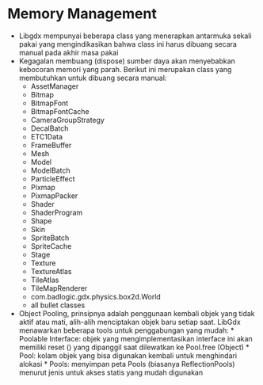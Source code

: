 # Memory Management

* Libgdx mempunyai beberapa class yang menerapkan antarmuka sekali pakai yang mengindikasikan bahwa class ini harus dibuang secara manual pada akhir masa pakai
* Kegagalan membuang (dispose) sumber daya akan menyebabkan kebocoran memori yang parah. Berikut ini merupakan class yang membutuhkan untuk dibuang secara manual:
    *	AssetManager
    *	Bitmap
    *	BitmapFont
    *	BitmapFontCache
    *	CameraGroupStrategy
    *	DecalBatch
    *	ETC1Data
    *	FrameBuffer
    *	Mesh
    *	Model
    *	ModelBatch
    *	ParticleEffect
    *	Pixmap
    *	PixmapPacker
    *	Shader
    *	ShaderProgram
    *	Shape
    *	Skin
    *	SpriteBatch
    *	SpriteCache
    *	Stage
    *	Texture
    *	TextureAtlas
    *	TileAtlas
    *	TileMapRenderer
    *	com.badlogic.gdx.physics.box2d.World
    *	all bullet classes
* Object Pooling, prinsipnya adalah penggunaan kembali objek yang tidak aktif atau mati, alih-alih menciptakan objek baru setiap saat. LibGdx menawarkan beberapa tools untuk penggabungan yang mudah:
        * Poolable Interface: objek yang mengimplementasikan interface ini akan memiliki reset () yang dipanggil saat dilewatkan ke Pool.free (Object)
        * Pool: kolam objek yang bisa digunakan kembali untuk menghindari alokasi
        * Pools: menyimpan peta Pools (biasanya ReflectionPools) menurut jenis untuk akses statis yang mudah digunakan
